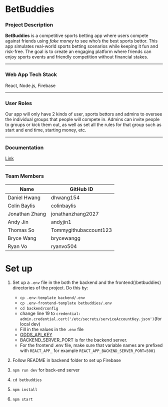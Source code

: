 # BetBuddies

### Project Description
**BetBuddies** is a competitive sports betting app where users compete against friends using *fake money* to see who’s the best sports bettor. This app simulates real-world sports betting scenarios while keeping it fun and risk-free. The goal is to create an engaging platform where friends can enjoy sports events and friendly competition without financial stakes.

---
### Web App Tech Stack

React, Node.js, Firebase

---
### User Roles

Our app will only have 2 kinds of user, sports bettors and admins to oversee the individual groups that people will compete in. Admins can invite people to groups or kick them out, as well as set all the rules for that group such as start and end time, starting money, etc.

---

### Documentation

[Link](https://docs.google.com/document/d/11tE5cdFQMYGccgxjDcKdH57ia8Lq5kfZL-AACeqZlQw/edit?usp=sharing)

---

### Team Members

| Name            | GitHub ID       |
|-----------------|-----------------|
| Daniel Hwang    | dhwang154   |
| Colin Baylis | colinbaylis   |
| Jonathan Zhang | jonathanzhang2027   |
| Andy Jin | andyjin1   |
| Thomas So | Tommygithubaccount123   |
| Bryce Wang | brycewangg   |
| Ryan Vo | ryanvo504   |

# Set up

1. Set up a `.env` file in the both the backend and the frontend(\betbuddies) directories of the project. Do this by:
    - `cp .env-template backend/.env`
    - `cp .env-frontend-template betbuddies/.env`
    - `cd backend/config`
    - change line 19 to `credential: admin.credential.cert('/etc/secrets/serviceAccountKey.json')`(for local dev)
    - Fill in the values in the `.env` file
    - [ODDS_API_KEY](https://ucsb-cs148-w25.slack.com/archives/C088RQFCDLY/p1737585688948609)
    - BACKEND_SERVER_PORT is for the backend server.
    - For the frontend .env file, make sure that variable names are prefixed with `REACT_APP_` for example `REACT_APP_BACKEND_SERVER_PORT=5001`
  
2. Follow README in backend folder to set up Firebase

3. `npm run dev` for back-end server
4. `cd betbuddies`
5. `npm install`
6. `npm start`
